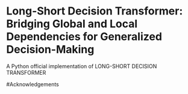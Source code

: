 # Long-Short Decision Transformer: Bridging Global and Local Dependencies for Generalized Decision-Making
A Python official implementation of LONG-SHORT DECISION TRANSFORMER



#Acknowledgements
